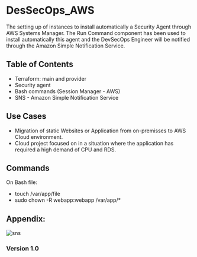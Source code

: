 # DesSecOps_AWS

The setting up of instances to install automatically a Security Agent through AWS Systems Manager. The Run Command component has been used to install automatically this agent and the DevSecOps Engineer will be notified through the Amazon Simple Notification Service.

## Table of Contents

- Terraform: main and provider
- Security agent 
- Bash commands (Session Manager - AWS)
- SNS - Amazon Simple Notification Service


## Use Cases

- Migration of static Websites or Application from on-premisses to AWS Cloud environment. 
- Cloud project focused on in a situation where the application has required a high demand of CPU and RDS.     

## Commands

On Bash file:
- touch /var/app/file
- sudo chown -R webapp:webapp /var/app/*

## Appendix:
![sns](https://user-images.githubusercontent.com/46986006/125534148-e2b3185a-b964-4f7a-97e3-43f644f9bfec.JPG)

### Version 1.0
